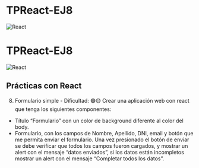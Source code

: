 # TPReact-EJ8

![React](https://diatomenterprises.com/wp-content/uploads/2022/09/reactJS_logo.jpeg)



# TPReact-EJ8

![React](https://diatomenterprises.com/wp-content/uploads/2022/09/reactJS_logo.jpeg)

## Prácticas con React

8. Formulario simple - Dificultad: 🟢🟡
Crear una aplicación web con react que tenga los siguientes componentes:
- Título “Formulario” con un color de background diferente al color del body.
- Formulario, con los campos de Nombre, Apellido, DNI, email y botón que me
permita enviar el formulario.
Una vez presionado el botón de enviar se debe verificar que todos los campos
fueron cargados, y mostrar un alert con el mensaje “datos enviados”, si los datos
están incompletos mostrar un alert con el mensaje “Completar todos los datos”.